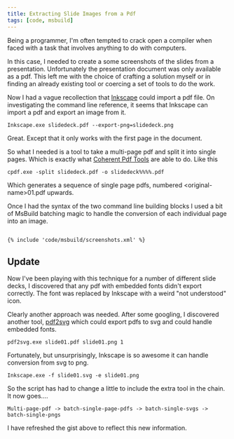```yaml
---
title: Extracting Slide Images from a Pdf
tags: [code, msbuild]
---
```


Being a programmer, I'm often tempted to crack open a compiler when faced
with a task that involves anything to do with computers.

In this case, I needed to create a some screenshots of the slides from
a presentation. Unfortunately the presentation document was only available
as a pdf. This left me with the choice of crafting a solution myself or in
finding an already existing tool or coercing a set of tools to do the work.

Now I had a vague recollection that [Inkscape](http://www.inkscape.org/en/) could
import a pdf file. On investigating the command line reference, it seems that
Inkscape can import a pdf and export an image from it.

```shell
Inkscape.exe slidedeck.pdf --export-png=slidedeck.png
```

Great. Except that it only works with the first page in the document.

So what I needed is a tool to take a multi-page pdf and split it into single
pages. Which is exactly what [Coherent Pdf Tools](http://community.coherentpdf.com/)
are able to do. Like this

```shell
cpdf.exe -split slidedeck.pdf -o slidedeck%%%%.pdf
```

Which generates a sequence of single page pdfs, numbered &lt;original-name&gt;01.pdf
upwards.

Once I had the syntax of the two command line building blocks I used a bit
of MsBuild batching magic to handle the conversion of each individual page
into an image.

```xml

{% include 'code/msbuild/screenshots.xml' %}

```

## Update

Now I've been playing with this technique for a number of different slide decks,
I discovered that any pdf with embedded fonts didn't export correctly. The font
was replaced by Inkscape with a weird "not understood" icon.

Clearly another approach was needed. After some googling, I discovered another tool,
[pdf2svg](http://www.cityinthesky.co.uk/opensource/pdf2svg/) which could export
pdfs to svg and could handle embedded fonts.

```shell
pdf2svg.exe slide01.pdf slide01.png 1
```

Fortunately, but unsurprisingly, Inkscape is so awesome it can handle conversion
from svg to png.

```shell
Inkscape.exe -f slide01.svg -e slide01.png
```

So the script has had to change a little to include the extra tool in the chain.
It now goes....

```shell
Multi-page-pdf -> batch-single-page-pdfs -> batch-single-svgs -> batch-single-pngs
```

I have refreshed the gist above to reflect this new information.
